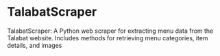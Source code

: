 # TalabatScraper
TalabatScraper: A Python web scraper for extracting menu data from the Talabat website. Includes methods for retrieving menu categories, item details, and images
